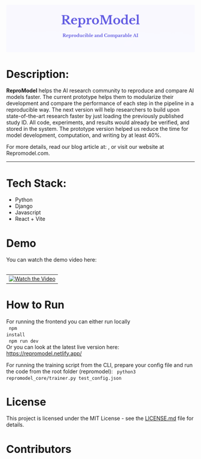 ![Header Image](pic1)
# Description:

**ReproModel** helps the AI research community to reproduce and compare AI models faster. 
The current prototype helps them to modularize their development and compare the performance of each step in the pipeline in a reproducible way. 
The next version will help researchers to build upon state-of-the-art research faster by just loading the previously published study ID. All code, experiments, and results would already be verified, and stored in the system. The prototype version helped us reduce the time for model development, computation, and writing by at least 40%.  

For more details, read our blog article at: , or visit our website at Repromodel.com.

---

# Tech Stack: 
- Python
- Django
- Javascript
- React + Vite


# Demo

You can watch the demo video here: 
<br> <br>
<table>
  <tr> 
    <td align="center">
      <a href="https://www.youtube.com/watch?v=MQHZMEloUps">
        <img src="http://img.youtube.com/vi/MQHZMEloUps/0.jpg" alt="Watch the Video">
      </a>
    </td>
  </tr>
</table>

# How to Run
For running the frontend you can either run locally<br>
<code> npm install </code> <br>
<code> npm run dev </code> <br>
Or you can look at the latest live version here: <br>
https://repromodel.netlify.app/

For running the training script from the CLI, prepare your config file and run the code from the root folder (repromodel):
<code> python3 repromodel_core/trainer.py test_config.json </code> <br>

# License 

This project is licensed under the MIT License - see the [LICENSE.md](LICENSE.md) file for details.


# Contributors




